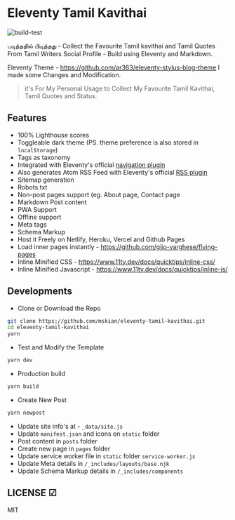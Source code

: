 # Eleventy Tamil Kavithai

![build-test](https://github.com/mskian/eleventy-tamil-kavithai/workflows/build-test/badge.svg)  

படித்ததில் பிடித்தது - Collect the Favourite Tamil kavithai and Tamil Quotes From Tamil Writers Social Profile - Build using Eleventy and Markdown.  

Eleventy Theme - <https://github.com/ar363/eleventy-stylus-blog-theme>  I made some Changes and Modification.  

> it's For My Personal Usage to Collect My Favourite Tamil Kavithai, Tamil Quotes and Status.  

## Features

- 100% Lighthouse scores
- Toggleable dark theme (PS. theme preference is also stored in `localStorage`)
- Tags as taxonomy
- Integrated with Eleventy's official [navigation plugin](https://www.11ty.dev/docs/plugins/navigation/)
- Also generates Atom RSS Feed with Eleventy's official [RSS plugin](https://www.11ty.dev/docs/plugins/rss/)
- Sitemap generation
- Robots.txt
- Non-post pages support (eg. About page, Contact page
- Markdown Post content
- PWA Support
- Offline support
- Meta tags
- Schema Markup
- Host it Freely on Netlify, Heroku, Vercel and Github Pages
- Load inner pages instantly - <https://github.com/gijo-varghese/flying-pages>
- Inline Minified CSS - <https://www.11ty.dev/docs/quicktips/inline-css/>
- Inline Minified Javascript - <https://www.11ty.dev/docs/quicktips/inline-js/>

## Developments

- Clone or Download the Repo

```sh
git clone https://github.com/mskian/eleventy-tamil-kavithai.git
cd eleventy-tamil-kavithai
yarn
```

- Test and Modify the Template

```sh
yarn dev
```

- Production build

```sh
yarn build
```

- Create New Post

```sh
yarn newpost
```

- Update site info's at - `_data/site.js`
- Update `manifest.json` and icons on `static` folder
- Post content in `posts` folder
- Create new page in `pages` folder
- Update service worker file in `static` folder `service-worker.js`
- Update Meta details in `/_includes/layouts/base.njk`
- Update Schema Markup details in `/_includes/components`

## LICENSE ☑

MIT
